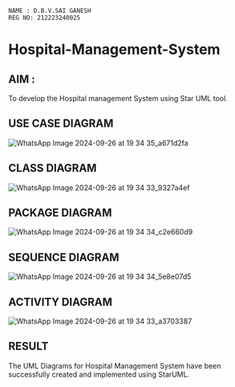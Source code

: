 ```
NAME : D.B.V.SAI GANESH
REG NO: 212223240025
```
# Hospital-Management-System

## AIM :
To develop the Hospital management System using Star UML tool.
## USE CASE DIAGRAM
![WhatsApp Image 2024-09-26 at 19 34 35_a671d2fa](https://github.com/user-attachments/assets/1c6ee136-a3db-4375-89ad-55b5a0d56882)

## CLASS DIAGRAM
![WhatsApp Image 2024-09-26 at 19 34 33_9327a4ef](https://github.com/user-attachments/assets/d7cab151-9219-46fb-8ef4-c1a5798f5a03)

## PACKAGE DIAGRAM
![WhatsApp Image 2024-09-26 at 19 34 34_c2e660d9](https://github.com/user-attachments/assets/3286e202-86ec-477e-89c1-00e4cdbca401)

## SEQUENCE DIAGRAM
![WhatsApp Image 2024-09-26 at 19 34 34_5e8e07d5](https://github.com/user-attachments/assets/98525b88-63bb-4a66-b634-8c61ae1c0fd6)

## ACTIVITY DIAGRAM
![WhatsApp Image 2024-09-26 at 19 34 33_a3703387](https://github.com/user-attachments/assets/b4c35fd4-c2fe-4270-aae8-e5e7835dad66)

## RESULT
The UML Diagrams for Hospital Management System have been successfully created and implemented using StarUML.








